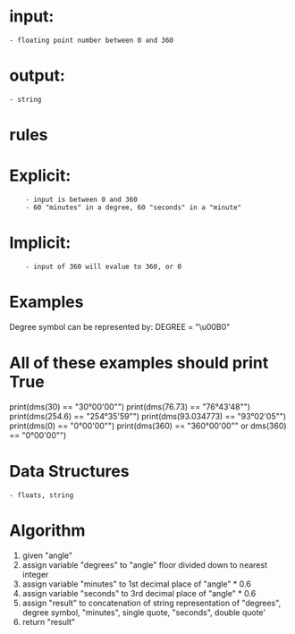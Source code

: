 # input:
    - floating point number between 0 and 360
# output:
    - string

# rules
#   Explicit:
        - input is between 0 and 360
        - 60 "minutes" in a degree, 60 "seconds" in a "minute"
#   Implicit:
        - input of 360 will evalue to 360, or 0

# Examples

Degree symbol can be represented by:
DEGREE = "\u00B0"
# All of these examples should print True
print(dms(30) == "30°00'00\"")
print(dms(76.73) == "76°43'48\"")
print(dms(254.6) == "254°35'59\"")
print(dms(93.034773) == "93°02'05\"")
print(dms(0) == "0°00'00\"")
print(dms(360) == "360°00'00\"" or dms(360) == "0°00'00\"")

# Data Structures
    - floats, string

# Algorithm

1. given "angle"
2. assign variable "degrees" to "angle" floor divided down to nearest integer
3. assign variable "minutes" to 1st decimal place of "angle" * 0.6
4. assign variable "seconds" to 3rd decimal place of "angle" * 0.6
5. assign "result" to concatenation of string representation of "degrees",
degree symbol, "minutes", single quote, "seconds", double quote'
6. return "result"